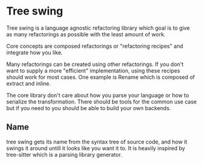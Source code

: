 # Tree swing

Tree swing is a language agnostic refactoring library which goal is to give as many refactorings as possible with the least amount of work.

Core concepts are composed refactorings or "refactoring recipes" and integrate how you like.

Many refactorings can be created using other refactorings. If you don't want to supply a more "efficient" implementation, using these recipes should work for most cases. One example is Rename which is composed of extract and inline.

The core library don't care about how you parse your language or how to serialize the transformation. There should be tools for the common use case but if you need to you should be able to build your own backends.

## Name

tree swing gets its name from the syntax tree of source code, and how it swings it around untill it looks like you want it to. It is heavily inspired by tree-sitter which is a parsing library generator. 


